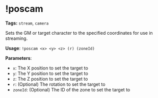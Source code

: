 # !poscam

**Tags:** `stream`, `camera`

Sets the GM or target character to the specified coordinates for use in streaming.

**Usage**: `!poscam <x> <y> <z> (r) (zoneId)`

**Parameters**:
- `x`: The X position to set the target to
- `y`: The Y position to set the target to
- `z`: The Z position to set the target to
- `r`: (Optional) The rotation to set the target to
- `zoneId`: (Optional) The ID of the zone to set the target to
